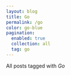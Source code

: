 ```yaml
---
layout: blog
title: Go
permalink: /go
color: go-blue
pagination:
  enabled: true
  collection: all
  tag: go
---
```


All posts tagged with _Go_